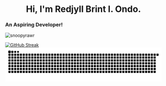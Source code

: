 <h1 style="text-align: center;">Hi, I'm Redjyll Brint I. Ondo.</h1>
<h3>An Aspiring Developer!</h3>

<p align="left"> <img src="https://komarev.com/ghpvc/?username=snoopyrawr&label=Profile%20views&color=840807&style=flat" alt="snoopyrawr" /> </p>

<a href="https://git.io/streak-stats"><img src="https://streak-stats.demolab.com?user=Snoopyrawr&theme=shadow-red&border_radius=4.2" alt="GitHub Streak" /></a>
<picture>
  <img alt="github-snake" src="github-user-contribution.svg" />
</picture>

